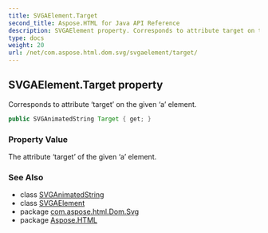 ```yaml
---
title: SVGAElement.Target
second_title: Aspose.HTML for Java API Reference
description: SVGAElement property. Corresponds to attribute target on the given a element
type: docs
weight: 20
url: /net/com.aspose.html.dom.svg/svgaelement/target/
---
```

## SVGAElement.Target property

Corresponds to attribute ‘target’ on the given ‘a’ element.

```java
public SVGAnimatedString Target { get; }
```

### Property Value

The attribute ‘target’ of the given ‘a’ element.

### See Also

* class [SVGAnimatedString](../../../com.aspose.html.dom.svg.datatypes/svganimatedString/)
* class [SVGAElement](../)
* package [com.aspose.html.Dom.Svg](../../svgaelement/)
* package [Aspose.HTML](../../../)
